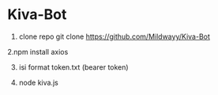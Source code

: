 # Kiva-Bot

1. clone repo git clone https://github.com/Mildwayy/Kiva-Bot

2.npm install axios

3. isi format token.txt (bearer token)

4. node kiva.js

